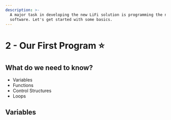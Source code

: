 ```yaml
---
description: >-
  A major task in developing the new LiFi solution is programming the necessary
  software. Let's get started with some basics.
---
```


# 2 - Our First Program ⭐

## What do we need to know?

* Variables
* Functions
* Control Structures
* Loops

## Variables
